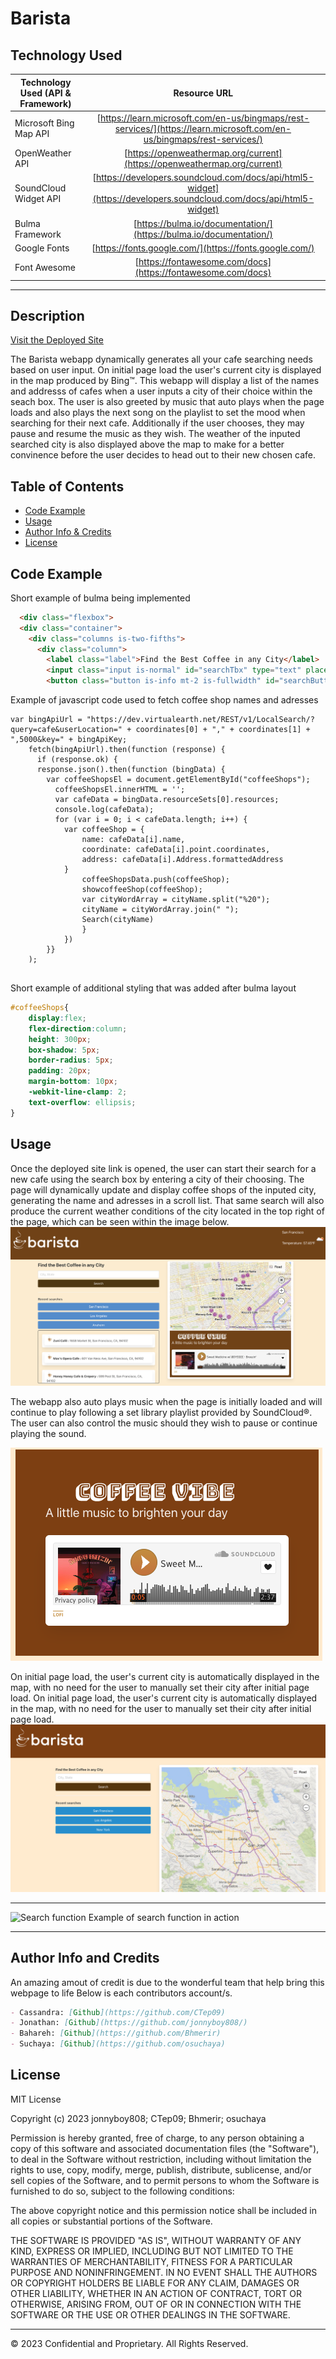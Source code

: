 
# Barista


## Technology Used 

| Technology Used (API & Framework)         | Resource URL           | 
| ------------- |:-------------:| 
| Microsoft Bing Map API    | [https://learn.microsoft.com/en-us/bingmaps/rest-services/](https://learn.microsoft.com/en-us/bingmaps/rest-services/) | 
| OpenWeather API     | [https://openweathermap.org/current](https://openweathermap.org/current)      |   
| SoundCloud Widget API | [https://developers.soundcloud.com/docs/api/html5-widget](https://developers.soundcloud.com/docs/api/html5-widget)     |
Bulma Framework   | [https://bulma.io/documentation/](https://bulma.io/documentation/)   |
Google Fonts   | [https://fonts.google.com/](https://fonts.google.com/)  |
Font Awesome  | [https://fontawesome.com/docs](https://fontawesome.com/docs)  |

---

## Description 

[Visit the Deployed Site](https://jonnyboy808.github.io/barista/)

The Barista webapp dynamically generates all your cafe searching needs based on user input. On initial page load the user's current city is displayed in the map produced by Bing™. This webapp will display a list of the names and addresss of cafes when a user inputs a city of their choice within the seach box. The user is also greeted by music that auto plays when the page loads and also plays the next song on the playlist to set the mood when searching for their next cafe. Additionally if the user chooses, they may pause and resume the music as they wish. The weather of the inputed searched city is also displayed above the map to make for a better convinence before the user decides to head out to their new chosen cafe.



## Table of Contents

* [Code Example](#code-example)
* [Usage](#usage)
* [Author Info & Credits](#author-info-and-credits)
* [License](#license)


## Code Example


Short example of bulma being implemented 
```html
  <div class="flexbox">
  <div class="container">
    <div class="columns is-two-fifths">
      <div class="column">
        <label class="label">Find the Best Coffee in any City</label>
        <input class="input is-normal" id="searchTbx" type="text" placeholder="City, State">
        <button class="button is-info mt-2 is-fullwidth" id="searchButton">Search</button>
```

Example of javascript code used to fetch coffee shop names and adresses
```JS
var bingApiUrl = "https://dev.virtualearth.net/REST/v1/LocalSearch/?query=cafe&userLocation=" + coordinates[0] + "," + coordinates[1] + ",5000&key=" + bingApiKey;
    fetch(bingApiUrl).then(function (response) {
      if (response.ok) {
      response.json().then(function (bingData) {
        var coffeeShopsEl = document.getElementById("coffeeShops");
          coffeeShopsEl.innerHTML = '';
          var cafeData = bingData.resourceSets[0].resources;
          console.log(cafeData);
          for (var i = 0; i < cafeData.length; i++) {
            var coffeeShop = {
                name: cafeData[i].name,
                coordinate: cafeData[i].point.coordinates,
                address: cafeData[i].Address.formattedAddress
            }
                coffeeShopsData.push(coffeeShop);
                showcoffeeShop(coffeeShop);
                var cityWordArray = cityName.split("%20");
                cityName = cityWordArray.join(" ");
                Search(cityName)
                }
            })
        }}
    );
                                
```

Short example of additional styling that was added after bulma layout
```css
#coffeeShops{
    display:flex;
    flex-direction:column;
    height: 300px;
    box-shadow: 5px;
    border-radius: 5px;
    padding: 20px;
    margin-bottom: 10px;
    -webkit-line-clamp: 2;
    text-overflow: ellipsis;
}
```


## Usage 

Once the deployed site link is opened, the user can start their search for a new cafe using the search box by entering a city of their choosing. The page will dynamically update and display coffee shops of the inputed city, generating the name and adresses in a scroll list. That same search will also produce the current weather conditions of the city located in the top right of the page, which can be seen within the image below.
![Fully Functional](assets/images/fully-functional.png)

The webapp also auto plays music when the page is initially loaded and will continue to play following a set library playlist provided by SoundCloud®. The user can also control the music should they wish to pause or continue playing the sound.

![SoundCloud Widget](assets/images/music.png)

On initial page load, the user's current city is automatically displayed in the map, with no need for the user to manually set their city after initial page load.
On initial page load, the user's current city is automatically displayed in the map, with no need for the user to manually set their city after initial page load.
![Initial Page Load](assets/images/initial-load.png)

---
![Search function](assets/images/search-function.gif)
Example of search function in action


---

## Author Info and Credits

An amazing amout of credit is due to the wonderful team that help bring this webpage to life
Below is each contributors account/s.

```md
- Cassandra: [Github](https://github.com/CTep09)
- Jonathan: [Github](https://github.com/jonnyboy808/)
- Bahareh: [Github](https://github.com/Bhmerir)
- Suchaya: [Github](https://github.com/osuchaya)
```


## License

MIT License

Copyright (c) 2023 jonnyboy808; CTep09; Bhmerir; osuchaya

Permission is hereby granted, free of charge, to any person obtaining a copy
of this software and associated documentation files (the "Software"), to deal
in the Software without restriction, including without limitation the rights
to use, copy, modify, merge, publish, distribute, sublicense, and/or sell
copies of the Software, and to permit persons to whom the Software is
furnished to do so, subject to the following conditions:

The above copyright notice and this permission notice shall be included in all
copies or substantial portions of the Software.

THE SOFTWARE IS PROVIDED "AS IS", WITHOUT WARRANTY OF ANY KIND, EXPRESS OR
IMPLIED, INCLUDING BUT NOT LIMITED TO THE WARRANTIES OF MERCHANTABILITY,
FITNESS FOR A PARTICULAR PURPOSE AND NONINFRINGEMENT. IN NO EVENT SHALL THE
AUTHORS OR COPYRIGHT HOLDERS BE LIABLE FOR ANY CLAIM, DAMAGES OR OTHER
LIABILITY, WHETHER IN AN ACTION OF CONTRACT, TORT OR OTHERWISE, ARISING FROM,
OUT OF OR IN CONNECTION WITH THE SOFTWARE OR THE USE OR OTHER DEALINGS IN THE
SOFTWARE.


---

© 2023 Confidential and Proprietary. All Rights Reserved.
